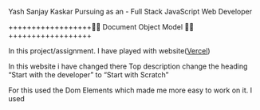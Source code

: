 Yash Sanjay Kaskar
Pursuing as an  -  Full Stack JavaScript Web Developer


++++++++++++++++++👨‍💻  Document Object Model  👨‍💻++++++++++++++++++

In this project/assignment. I have played with website([Vercel](https://vercel.com/))

In this website i have changed there Top description change the heading “Start with the developer” to “Start with Scratch”

For this used the Dom Elements which made me more easy to work on it. 
I used <Query Selctor> <Inner HTML>


